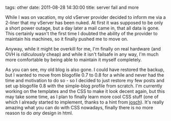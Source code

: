 tags: other
date: 2011-08-28 14:30:00
title: server fail and more


While I was on vacation, my old vServer provider decided to inform me via a 2-liner that my vServer has been nuked.
At first it was supposed to be only a short power outage, but a day later a mail came in, that all data is gone.
This certainly wasn't the first time I doubted the ability of the provider to maintain his machines, so it finally pushed me to move on.

Anyway, while it might be overkill for me, I'm finally on real hardware (and OVH is _ridiculously_ cheap) and while it isn't failsafe in any way, I'm much more comfortable by being able to maintain it myself completely.


As you can see, my old blog is also gone. I could have restored the backup, but I wanted to move from blogofile 0.7 to 0.8 for a while and never had the time and motivation to do so - so I decided to just restore my few posts and set up blogofile 0.8 with the simple-blog profile from scratch.
I'm currently working on the templates and the CSS to make it look decent again, but this may take some time, as I plan to finally learn more cool CSS stuff (one of which I already started to implement, thanks to a hint from [josch](http://blog.mister-muffin.de/2011/06/02/css-media-queries)).
It's really amazing what you can do with CSS nowadays, finally there is no more reason to do _any_ design in html.
